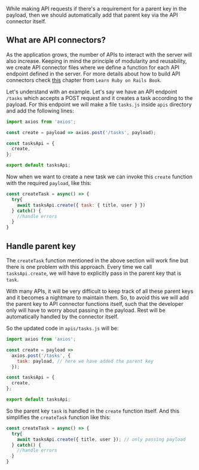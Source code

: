 While making API requests if there's a requirement for a parent key in the payload, then we should automatically add that parent key via the API connector itself.

## What are API connectors?

As the application grows, the number of APIs to interact with the server will also increase. Keeping in mind the principle of modularity and reusability, we create API connector files where we define a function for each API endpoint defined in the server. For more details about how to build API connectors check [this](/learn-rubyonrails/building-and-organizing-apis#organizing-apis) chapter from `Learn Ruby on Rails Book`.

Let's understand with an example. Let's say we have an API endpoint `/tasks` which accepts a POST request and it creates a task according to the payload. For this endpoint we will make a file `tasks.js` inside `apis` directory and add the following lines:

```jsx
import axios from 'axios';

const create = payload => axios.post('/tasks', payload);

const tasksApi = {
  create,
};

export default tasksApi;
```

Now when we want to create a new task we can invoke this `create` function with the required `payload`, like this:

```jsx
const createTask = async() => {
  try{
    await tasksApi.create({ task: { title, user } })
  } catch() {
    //handle errors
  }
}
```

## Handle parent key

The `createTask` function mentioned in the above section will work fine but there is one problem with this approach. Every time we call `tasksApi.create`, we will have to explicitly pass in the parent key that is `task`.

With many APIs, it will be very difficult to keep track of all these parent keys and it becomes a nightmare to maintain them. So, to avoid this we will add the parent key to API connector functions itself, such that the developer only will have to worry about passing in the payload. Rest will be automatically handled by the connector itself.

So the updated code in `apis/tasks.js` will be:

```jsx
import axios from 'axios';

const create = payload =>
  axios.post('/tasks', {
    task: payload, // here we have added the parent key
  });

const tasksApi = {
  create,
};

export default tasksApi;
```

So the parent key `task` is handled in the `create` function itself. And this simplifies the `createTask` function like this:

```jsx
const createTask = async() => {
  try{
    await tasksApi.create({ title, user }); // only passing payload
  } catch() {
    //handle errors
  }
}
```
